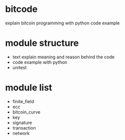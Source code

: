 # bitcode
explain bitcoin programming with python code example

# module structure
* text explain meaning and reason behind the code
* code example with python
* unitest

# module list
* finite_field
* ecc
* bitcoin_curve
* key
* signature
* transaction
* network



